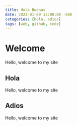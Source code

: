 ```yaml
---
title: Hola Buenas
date: 2023-01-09 13:00:00 -500
categories: [hola, adios]
tags: [web, github, code]
---
```


# Welcome

Hello, welcome to my site

## Hola
Hello, welcome to my site
## Adios
Hello, welcome to my site